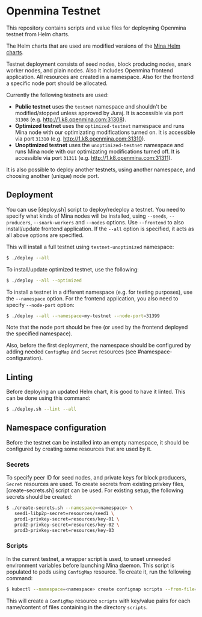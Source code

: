# Openmina Testnet

This repository contains scripts and value files for deployning Openmina testnet
from Helm charts.

The Helm charts that are used are modified versions of the [Mina Helm
charts](https://github.com/Minaprotocol/mina/tree/develop/helm).

Testnet deployment consists of seed nodes, block producing nodes, snark worker
nodes, and plain nodes. Also it includes Openmina frontend application. All
resources are created in a namespace. Also for the frontend a specific node port
should be allocated.

Currently the following testnets are used:
- **Public testnet** uses the `testnet` namespace and shouldn't be
  modified/stopped unless approved by Juraj. It is accessible via port `31308`
  (e.g. http://1.k8.openmina.com:31308).
- **Optimized testnet** uses the `optimized-testnet` namespace and runs Mina
  node with our optimizating modifications turned on. It is accessible via port
  `31310` (e.g. http://1.k8.openmina.com:31310).
- **Unoptimized testnet** uses the `unoptimized-testnet` namespace and runs Mina
  node with our optimizating modifications turned off. It is accessible via port
  `31311` (e.g. http://1.k8.openmina.com:31311).

It is also possible to deploy another testnets, using another namespace, and
choosing another (unique) node port.

## Deployment

You can use [deploy.sh] script to deploy/redeploy a testnet. You need to specify
what kinds of Mina nodes will be installed, using `--seeds`, `--producers`,
`--snark-workers` and `--nodes` options. Use `--frontend` to also install/update
frontend application. If the `--all` option is specified, it acts as all above
options are specified.

This will install a full testnet using `testnet-unoptimized` namespace:
``` sh
$ ./deploy --all
```

To install/update optimized testnet, use the following:

``` sh
$ ./deploy --all --optimized
```


To install a testnet in a different namespace (e.g. for testing purposes), use
the `--namespace` option. For the frontend application, you also need to specify
`--node-port` option:

``` sh
$ ./deploy --all --namespace=my-testnet --node-port=31399
```

Note that the node port should be free (or used by the frontend deployed the
specified namespace).

Also, before the first deployment, the namespace should be configured by adding
needed `ConfigMap` and `Secret` resources (see #namespace-configuration).


## Linting

Before deploying an updated Helm chart, it is good to have it linted. This can
be done using this command:

``` sh
$ ./deploy.sh --lint --all
```

## Namespace configuration

Before the testnet can be installed into an empty namespace, it should be
configured by creating some resources that are used by it.

### Secrets

To specify peer ID for seed nodes, and private keys for block producers,
`Secret` resources are used. To create secrets from existing privkey files,
[create-secrets.sh] script can be used. For existing setup, the following
secrets should be created:

``` sh
$ ./create-secrets.sh --namespace=<namespace> \
   seed1-libp2p-secret=resources/seed1 \
   prod1-privkey-secret=resources/key-01 \
   prod2-privkey-secret=resources/key-02 \
   prod3-privkey-secret=resources/key-03
```

### Scripts

In the current testnet, a wrapper script is used, to unset unneeded environment
variables before launching Mina daemon. This script is populated to pods using
`ConfigMap` resource. To create it, run the following command: 

``` sh
$ kubectl --namespace=<namespace> create configmap scripts --from-file=scripts
```

This will create a `ConfigMap` resource `scripts` with key/value pairs for each
name/content of files containing in the directory `scripts`.
